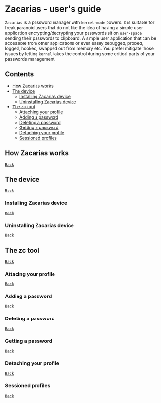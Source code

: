 # Zacarias - user's guide

``Zacarias`` is a password manager with ``kernel-mode`` powers. It is suitable for freak paranoid users that do not like
the idea of having a simple user application encrypting/decrypting your passwords sit on ``user-space`` sending their
passwords to clipboard. A simple user application that can be accessible from other applications or even easily debugged,
probed, logged, hooked, swapped out from memory etc. You prefer mitigate those issues by letting ``kernel`` takes the control
during some critical parts of your passwords management.

## Contents
- [How Zacarias works](#how-zacarias-works)
- [The device](#the-device)
    - [Installing Zacarias device](#installing-zacarias-device)
    - [Uninstalling Zacarias device](#uninstalling-zacarias-device)
- [The zc tool](#the-zc-tool)
    - [Attaching your profile](#attach-your-profile)
    - [Adding a password](#add-a-password)
    - [Deleting a password](#deleting-a-password)
    - [Getting a password](#getting-a-password)
    - [Detaching your profile](#detach-your-profile)
    - [Sessioned profiles](#sessioned-profiles)

## How Zacarias works

[``Back``](#contents)

## The device

[``Back``](#contents)

### Installing Zacarias device

[``Back``](#contents)

### Uninstalling Zacarias device

[``Back``](#contents)

## The zc tool

[``Back``](#contents)

### Attacing your profile

[``Back``](#contents)

### Adding a password

[``Back``](#contents)

### Deleting a password

[``Back``](#contents)

### Getting a password

[``Back``](#contents)

### Detaching your profile

[``Back``](#contents)

### Sessioned profiles

[``Back``](#contents)

